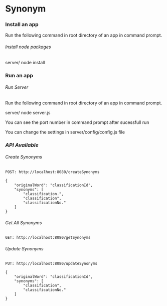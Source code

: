 Synonym
========================

### Install an app

Run the following command in root directory of an app in command prompt.

###### *Install node packages*

server/ node install

### Run an app

###### *Run Server*

Run the following command in root directory of an app in command prompt.

server/ node server.js

You can see the port number in command prompt after sucessfull run

You can change the settings in server/config/config.js file

### *API Available*

###### *Create Synonyms*

	POST: http://localhost:8080/createSynonyms

	{
	    "originalWord": "classificationId",
	    "synonyms": [
	        "classification.",
	        "classification",
	        "classificationNo."
	    ]
	}

###### *Get All Synonyms*

	GET: http://localhost:8080/getSynonyms

###### *Update Synonyms*

	PUT: http://localhost:8080/updateSynonyms

	{
        "originalWord": "classificationId",
        "synonyms": [
            "classification",
            "classificationNo."
        ]
	}



